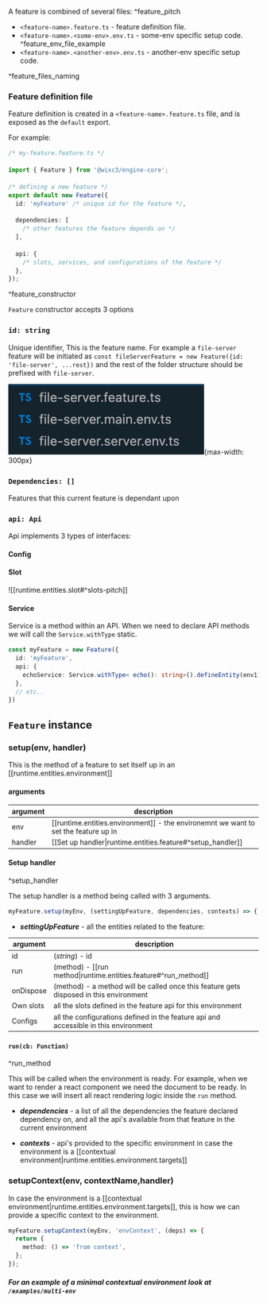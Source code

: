 A feature is combined of several files: ^feature_pitch

- `<feature-name>.feature.ts` - feature definition file.
- `<feature-name>.<some-env>.env.ts` - some-env specific setup code. ^feature_env_file_example
- `<feature-name>.<another-env>.env.ts` - another-env specific setup code.

^feature_files_naming

### Feature definition file

Feature definition is created in a `<feature-name>.feature.ts` file, and is exposed as the `default` export.

For example:

```ts
/* my-feature.feature.ts */

import { Feature } from '@wixc3/engine-core';

/* defining a new feature */
export default new Feature({
  id: 'myFeature' /* unique id for the feature */,

  dependencies: [
    /* other features the feature depends on */
  ],

  api: {
    /* slots, services, and configurations of the feature */
  },
});
```

^feature_constructor

`Feature` constructor accepts 3 options

### `id: string`

Unique identifier, This is the feature name. For example a `file-server` feature will be initiated as `const fileServerFeature = new Feature({id: 'file-server', ...rest})` and the rest of the folder structure should be prefixed with `file-server`.

![Feature file structure](../../static/img/feature_folder_example.png){max-width: 300px}

### `Dependencies: []`

Features that this current feature is dependant upon

### `api: Api`

Api implements 3 types of interfaces:

#### Config

#### Slot

![[runtime.entities.slot#^slots-pitch]]

#### Service

Service is a method within an API. When we need to declare API methods we will call the `Service.withType` static.

```typescript
const myFeature = new Feature({
  id: 'myFeature',
  api: {
    echoService: Service.withType< echo(): string>().defineEntity(env1)
  },
  // etc..
})
```

## `Feature` instance

### setup(env, handler)

This is the method of a feature to set itself up in an [[runtime.entities.environment]]

#### arguments

| argument | description                                                                         |
| -------- | ----------------------------------------------------------------------------------- |
| env      | [[runtime.entities.environment]] - the environemnt we want to set the feature up in |
| handler  | [[Set up handler\|runtime.entities.feature#^setup_handler]]                         |

#### Setup handler

^setup_handler

The setup handler is a method being called with 3 arguments.

```ts
myFeature.setup(myEnv, (settingUpFeature, dependencies, contexts) => { ... });
```

- **_settingUpFeature_** - all the entities related to the feature:

| argument  | description                                                                            |
| --------- | -------------------------------------------------------------------------------------- |
| id        | (_string_) - id                                                                        |
| run       | (method) - [[run method\|runtime.entities.feature#^run_method]]                        |
| onDispose | (method) - a method will be called once this feature gets disposed in this environment |
| Own slots | all the slots defined in the feature api for this environment                          |
| Configs   | all the configurations defined in the feature api and accessible in this environment   |

#### `run(cb: Function)`

^run_method

This will be called when the environment is ready. For example, when we want to render a react component we need the document to be ready. In this case we will insert all react rendering logic inside the `run` method.

- **_dependencies_** - a list of all the dependencies the feature declared dependency on, and all the api's available from that feature in the current environment

- **_contexts_** - api's provided to the specific environment in case the environment is a [[contextual environment|runtime.entities.environment.targets]]

### setupContext(env, contextName,handler)

In case the environment is a [[contextual environment|runtime.entities.environment.targets]], this is how we can provide a specific context to the environment.

```ts
myFeature.setupContext(myEnv, 'envContext', (deps) => {
  return {
    method: () => 'from context',
  };
});
```

##### For an example of a minimal contextual environment look at `/examples/multi-env`
